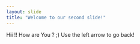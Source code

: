 ```yaml
---
layout: slide
title: "Welcome to our second slide!"
---
```

Hii !! How are You ? ;)
Use the left arrow to go back!
